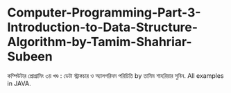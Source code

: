 # Computer-Programming-Part-3-Introduction-to-Data-Structure-Algorithm-by-Tamim-Shahriar-Subeen
<a style="text-decoration: none;" href="https://rokomari.com/book/157644/computer-programming--3rd-part---data-structure-o-algorithm-porichiti/" target="_blank">কম্পিউটার প্রোগ্রামিং ৩য় খণ্ড : ডেটা স্ট্রাকচার ও অ্যালগরিদম পরিচিতি</a> by <a style="text-decoration: none;" href="https://rokomari.com/book/author/তামিম-শাহরিয়ার-সুবিন" target="_blank">তামিম শাহরিয়ার সুবিন</a>. All examples in JAVA.
